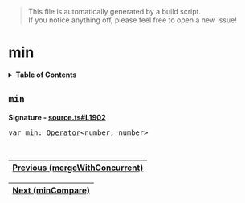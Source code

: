 > This file is automatically generated by a build script.<br>If you notice anything off, please feel free to open a new issue!

# min

<details><summary><b>Table of Contents</b></summary>

1. [<code>min</code>](#min)</details>

## <a name="min"></a><code>min</code>

<b>Signature - [source.ts#L1902](..\/..\/packages\/core\/src\/source.ts#L1902)</b>

<pre>var min: <a href="000-Operator.md#Operator">Operator</a>&lt;number, number&gt;</pre><br>

| [Previous \(mergeWithConcurrent\)](051-mergeWithConcurrent.md#readme) |
| --- |

<div align="right">

| [Next \(minCompare\)](053-minCompare.md#readme) |
| --- |
</div>
